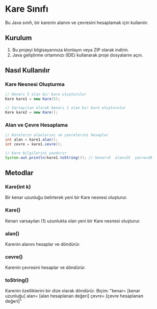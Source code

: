 # Kare Sınıfı
Bu Java sınıfı, bir karenin alanını ve çevresini hesaplamak için kullanılır.

## Kurulum
1. Bu projeyi bilgisayarınıza klonlayın veya ZIP olarak indirin.
2. Java geliştirme ortamınızı (IDE) kullanarak proje dosyalarını açın.

## Nasıl Kullanılır
### Kare Nesnesi Oluşturma
```java
// Kenarı 5 olan bir kare oluşturulur
Kare kare1 = new Kare(5);

// Varsayılan olarak kenarı 1 olan bir kare oluşturulur
Kare kare2 = new Kare();
```

### Alan ve Çevre Hesaplama
```java
// Karelerin alanlarını ve çevrelerini hesaplar
int alan = kare1.alan();
int cevre = kare1.cevre();

// Kare bilgilerini yazdırır
System.out.println(kare1.toString()); // kenar=5  alan=25  çevre=20
```

## Metodlar

### Kare(int k)

Bir kenar uzunluğu belirterek yeni bir Kare nesnesi oluşturur.

### Kare()

Kenarı varsayılan (1) uzunlukta olan yeni bir Kare nesnesi oluşturur.

### alan()

Karenin alanını hesaplar ve döndürür.

### cevre()

Karenin çevresini hesaplar ve döndürür.

### toString()

Karenin özelliklerini bir dize olarak döndürür. Biçim: "kenar= [kenar uzunluğu]  alan= [alan hesaplanan değeri]  çevre= [çevre hesaplanan değeri]"
